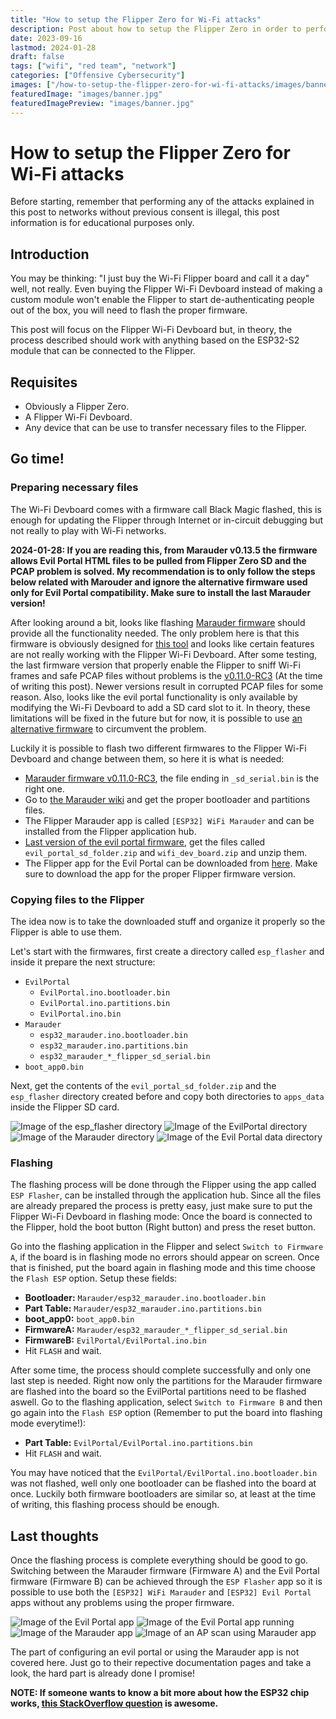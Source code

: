 ```yaml
---
title: "How to setup the Flipper Zero for Wi-Fi attacks"
description: Post about how to setup the Flipper Zero in order to perform different Wi-Fi attacks
date: 2023-09-16
lastmod: 2024-01-28
draft: false
tags: ["wifi", "red team", "network"]
categories: ["Offensive Cybersecurity"]
images: ["/how-to-setup-the-flipper-zero-for-wi-fi-attacks/images/banner.jpg"]
featuredImage: "images/banner.jpg"
featuredImagePreview: "images/banner.jpg"
---
```


# How to setup the Flipper Zero for Wi-Fi attacks

Before starting, remember that performing any of the attacks explained in this post to networks without previous consent is illegal, this post information is for educational purposes only.

## Introduction

You may be thinking: "I just buy the Wi-Fi Flipper board and call it a day" well, not really. Even buying the Flipper Wi-Fi Devboard instead of making a custom module won't enable the Flipper to start de-authenticating people out of the box, you will need to flash the proper firmware.

This post will focus on the Flipper Wi-Fi Devboard but, in theory, the process described should work with anything based on the ESP32-S2 module that can be connected to the Flipper.

## Requisites

- Obviously a Flipper Zero.
- A Flipper Wi-Fi Devboard.
- Any device that can be use to transfer necessary files to the Flipper.

## Go time!

### Preparing necessary files

The Wi-Fi Devboard comes with a firmware call Black Magic flashed, this is enough for updating the Flipper through Internet or in-circuit debugging but not really to play with Wi-Fi networks. 

**2024-01-28: If you are reading this, from Marauder v0.13.5 the firmware allows Evil Portal HTML files to be pulled from Flipper Zero SD and the PCAP problem is solved. My recommendation is to only follow the steps below related with Marouder and ignore the alternative firmware used only for Evil Portal compatibility. Make sure to install the last Marauder version!** 

After looking around a bit, looks like flashing [Marauder firmware](https://github.com/justcallmekoko/ESP32Marauder) should provide all the functionality needed. The only problem here is that this firmware is obviously designed for [this tool](https://www.tindie.com/products/justcallmekoko/esp32-marauder/) and looks like certain features are not really working with the Flipper Wi-Fi Devboard. After some testing, the last firmware version that properly enable the Flipper to sniff Wi-Fi frames and safe PCAP files without problems is the [v0.11.0-RC3](https://github.com/justcallmekoko/ESP32Marauder/releases/tag/v0.11.0-RC3) (At the time of writing this post). Newer versions result in corrupted PCAP files for some reason. Also, looks like the evil portal functionality is only available by modifying the Wi-Fi Devboard to add a SD card slot to it. In theory, these limitations will be fixed in the future but for now, it is possible to use [an alternative firmware](https://github.com/bigbrodude6119/flipper-zero-evil-portal/releases) to circumvent the problem.

Luckily it is possible to flash two different firmwares to the Flipper Wi-Fi Devboard and change between them, so here it is what is needed:

- [Marauder firmware v0.11.0-RC3](https://github.com/justcallmekoko/ESP32Marauder/releases/tag/v0.11.0-RC3), the file ending in `_sd_serial.bin` is the right one.
- Go to [the Marauder wiki](https://github.com/justcallmekoko/ESP32Marauder/wiki/update-firmware#using-spacehuhn-web-updater) and get the proper bootloader and partitions files.
- The Flipper Marauder app is called `[ESP32] WiFi Marauder` and can be installed from the Flipper application hub.
- [Last version of the evil portal firmware](https://github.com/bigbrodude6119/flipper-zero-evil-portal/releases), get the files called `evil_portal_sd_folder.zip` and `wifi_dev_board.zip` and unzip them.
- The Flipper app for the Evil Portal can be downloaded from [here](https://flipc.org/Nycz-lab/flipper-zero-evil-portal?branch=main&root=flipper/flipper-evil-portal&channel=release). Make sure to download the app for the proper Flipper firmware version.

### Copying files to the Flipper

The idea now is to take the downloaded stuff and organize it properly so the Flipper is able to use them. 

Let's start with the firmwares, first create a directory called `esp_flasher` and inside it prepare the next structure:
- `EvilPortal`
    - `EvilPortal.ino.bootloader.bin`
    - `EvilPortal.ino.partitions.bin`
    - `EvilPortal.ino.bin`
- `Marauder`
    - `esp32_marauder.ino.bootloader.bin`
    - `esp32_marauder.ino.partitions.bin`
    - `esp32_marauder_*_flipper_sd_serial.bin`
- `boot_app0.bin`

Next, get the contents of the `evil_portal_sd_folder.zip` and the `esp_flasher` directory created before and copy both directories to `apps_data` inside the Flipper SD card.

<img src="images/esp_flasher_dir.png" alt="Image of the esp_flasher directory">
<img src="images/evilportal_dir.png" alt="Image of the EvilPortal directory">
<img src="images/marauder_dir.png" alt="Image of the Marauder directory">
<img src="images/evilportaldata_dir.png" alt="Image of the Evil Portal data directory">

### Flashing

The flashing process will be done through the Flipper using the app called `ESP Flasher`, can be installed through the application hub. Since all the files are already prepared the process is pretty easy, just make sure to put the Flipper Wi-Fi Devboard in flashing mode: Once the board is connected to the Flipper, hold the boot button (Right button) and press the reset button.

Go into the flashing application in the Flipper and select `Switch to Firmware A`, if the board is in flashing mode no errors should appear on screen. Once that is finished, put the board again in flashing mode and this time choose the `Flash ESP` option. Setup these fields:
- **Bootloader:** `Marauder/esp32_marauder.ino.bootloader.bin`
- **Part Table:** `Marauder/esp32_marauder.ino.partitions.bin`
- **boot_app0:** `boot_app0.bin`
- **FirmwareA:** `Marauder/esp32_marauder_*_flipper_sd_serial.bin`
- **FirmwareB:** `EvilPortal/EvilPortal.ino.bin`
- Hit `FLASH` and wait.

After some time, the process should complete successfully and only one last step is needed. Right now only the partitions for the Marauder firmware are flashed into the board so the EvilPortal partitions need to be flashed aswell. Go to the flashing application, select `Switch to Firmware B` and then go again into the `Flash ESP` option (Remember to put the board into flashing mode everytime!):
- **Part Table:** `EvilPortal/EvilPortal.ino.partitions.bin`
- Hit `FLASH` and wait.

You may have noticed that the `EvilPortal/EvilPortal.ino.bootloader.bin` was not flashed, well only one bootloader can be flashed into the board at once. Luckily both firmware bootloaders are similar so, at least at the time of writing, this flashing process should be enough.

## Last thoughts

Once the flashing process is complete everything should be good to go. Switching between the Marauder firmware (Firmware A) and the Evil Portal firmware (Firmware B) can be achieved through the `ESP Flasher` app so it is possible to use both the `[ESP32] WiFi Marauder` and `[ESP32] Evil Portal` apps without any problems using the proper firmware.

<img src="images/evilportat_pre.png" alt="Image of the Evil Portal app">
<img src="images/evilportat_run.png" alt="Image of the Evil Portal app running">
<img src="images/marauder_pre.png" alt="Image of the Marauder app">
<img src="images/marauder_run.png" alt="Image of an AP scan using Marauder app">

The part of configuring an evil portal or using the Marauder app is not covered here. Just go to their repective documentation pages and take a look, the hard part is already done I promise!

**NOTE: If someone wants to know a bit more about how the ESP32 chip works, [this StackOverflow question](https://stackoverflow.com/questions/67149410/what-are-the-files-boot-app0-bin-and-bootloader-dio-80m-bin-for-esp32-arduin) is awesome.**
